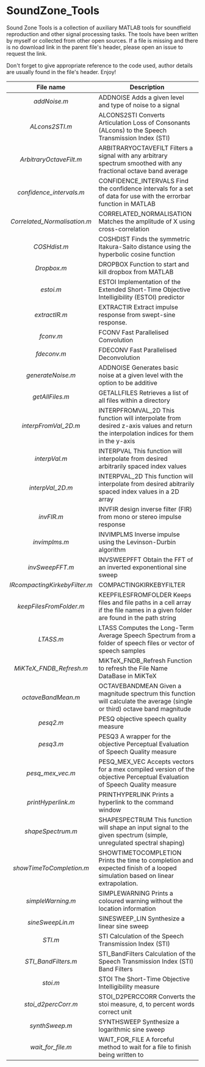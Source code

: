 # SoundZone_Tools
Sound Zone Tools is a collection of auxiliary MATLAB tools for soundfield reproduction and other signal processing tasks. The tools have been written by myself or collected from other open sources. If a file is missing and there is no download link in the parent file's header, please open an issue to request the link.

Don't forget to give appropriate reference to the code used, author details are usually found in the file's header.
Enjoy!

File name | Description
:--------:|------------
_addNoise.m_ | ADDNOISE Adds a given level and type of noise to a signal
_ALcons2STI.m_ | ALCONS2STI Converts Articulation Loss of Consonants (ALcons) to the Speech Transmission Index (STI)
_ArbitraryOctaveFilt.m_ | ARBITRARYOCTAVEFILT Filters a signal with any arbitrary spectrum smoothed with any fractional octave band average
_confidence_intervals.m_ | CONFIDENCE_INTERVALS Find the confidence intervals for a set of data for use with the errorbar function in MATLAB
_Correlated_Normalisation.m_ | CORRELATED_NORMALISATION Matches the amplitude of X using cross-correlation
_COSHdist.m_ | COSHDIST Finds the symmetric Itakura-Saito distance using the hyperbolic cosine function
_Dropbox.m_ | DROPBOX Function to start and kill dropbox from MATLAB
_estoi.m_ | ESTOI Implementation of the Extended Short-Time Objective Intelligibility (ESTOI) predictor
_extractIR.m_ | EXTRACTIR Extract impulse response from swept-sine response.
_fconv.m_ | FCONV Fast Parallelised Convolution
_fdeconv.m_ | FDECONV Fast Parallelised Deconvolution
_generateNoise.m_ | ADDNOISE Generates basic noise at a given level with the option to be additive
_getAllFiles.m_ | GETALLFILES Retrieves a list of all files within a directory
_interpFromVal_2D.m_ | INTERPFROMVAL_2D This function will interpolate from desired z-axis values and return the interpolation indices for them in the y-axis
_interpVal.m_ | INTERPVAL This function will interpolate from desired arbitrarily spaced index values
_interpVal_2D.m_ | INTERPVAL_2D This function will interpolate from desired abitrarily spaced index values in a 2D array
_invFIR.m_ | INVFIR design inverse filter (FIR) from mono or stereo impulse response
_invimplms.m_ | INVIMPLMS Inverse impulse using the Levinson-Durbin algorithm
_invSweepFFT.m_ | INVSWEEPFFT Obtain the FFT of an inverted exponentional sine sweep
_IRcompactingKirkebyFilter.m_ | COMPACTINGKIRKEBYFILTER
_keepFilesFromFolder.m_ | KEEPFILESFROMFOLDER Keeps files and file paths in a cell array if the file names in a given folder are found in the path string
_LTASS.m_ | LTASS Computes the Long-Term Average Speech Spectrum from a folder of speech files or vector of speech samples
_MiKTeX_FNDB_Refresh.m_ | MiKTeX_FNDB_Refresh Function to refresh the File Name DataBase in MiKTeX
_octaveBandMean.m_ | OCTAVEBANDMEAN Given a magnitude spectrum this function will calculate the average (single or third) octave band magnitude
_pesq2.m_ | PESQ objective speech quality measure
_pesq3.m_ | PESQ3 A wrapper for the objective Perceptual Evaluation of Speech Quality measure
_pesq_mex_vec.m_ | PESQ_MEX_VEC Accepts vectors for a mex compiled version of the objective Perceptual Evaluation of Speech Quality measure
_printHyperlink.m_ | PRINTHYPERLINK Prints a hyperlink to the command window
_shapeSpectrum.m_ | SHAPESPECTRUM This function will shape an input signal to the given spectrum (simple, unregulated spectral shaping)
_showTimeToCompletion.m_ | SHOWTIMETOCOMPLETION Prints the time to completion and expected finish of a looped simulation based on linear extrapolation.
_simpleWarning.m_ | SIMPLEWARNING Prints a coloured warning without the location information
_sineSweepLin.m_ | SINESWEEP_LIN Synthesize a linear sine sweep
_STI.m_ | STI Calculation of the Speech Transmission Index (STI)
_STI_BandFilters.m_ | STI_BandFilters Calculation of the Speech Transmission Index (STI) Band Filters
_stoi.m_ | STOI The Short-Time Objective Intelligibility measure 
_stoi_d2percCorr.m_ | STOI_D2PERCCORR Converts the stoi measure, d, to percent words correct unit
_synthSweep.m_ | SYNTHSWEEP Synthesize a logarithmic sine sweep
_wait_for_file.m_ | WAIT_FOR_FILE A forceful method to wait for a file to finish being written to
